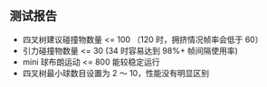 ## 测试报告
- 四叉树建议碰撞物数量 <= 100 （120 时，拥挤情况帧率会低于 60）
- 引力碰撞物数量 <= 30 (34 时容易达到 98%+ 帧间隔使用率)
- mini 球布朗运动 <= 800 能较稳定运行
- 四叉树最小球数目设置为 2 ～ 10，性能没有明显区别